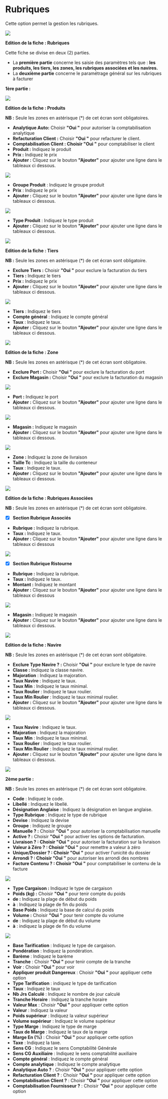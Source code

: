 # Rubriques



Cette option permet la gestion les rubriques.

![](../../../.gitbook/assets/rubrique1.PNG)

**Edition de la fiche : Rubriques**

Cette fiche se divise en deux (2) parties.

* &#x20;La **première partie** concerne les saisie des paramètres tels que : **les produits, les tiers, les zones, les rubriques associées et les navires.**
* La **deuxième partie** concerne le paramétrage général sur les rubriques à facturer

**1ère partie :**

![](../../../.gitbook/assets/rubrique2.PNG)

**Edition de la fiche : Produits**

**NB :** Seule les zones en astérisque (\*) de cet écran sont obligatoires.

* **Analytique Auto:** Choisir **"Oui "** pour autoriser la comptabilisation analytique
* **Refacturation Client :** Choisir **"Oui "** pour refacturer le client.
* **Comptabilisation Client : Choisir "Oui "** pour comptabiliser le client
* **Produit :**  Indiquez le produit
* **Prix  :** Indiquez le prix
* **Ajouter :** Cliquez sur le bouton **"Ajouter"** pour ajouter une ligne dans le tableaux ci dessous.

![](../../../.gitbook/assets/rubriqueLine.PNG)

* **Groupe Produit** : Indiquez le groupe produit
* **Prix** : Indiquez le prix
* **Ajouter :** Cliquez sur le bouton **"Ajouter"** pour ajouter une ligne dans le tableaux ci dessous.

![](../../../.gitbook/assets/rubriqueLine.PNG)

* **Type Produit** : Indiquez le type produit &#x20;
* **Ajouter :** Cliquez sur le bouton **"Ajouter"** pour ajouter une ligne dans le tableaux ci dessous.

![](../../../.gitbook/assets/rubrique3.PNG)



**Edition de la fiche : Tiers**

**NB :** Seule les zones en astérisque (\*) de cet écran sont obligatoire.

* **Exclure Tiers :** Choisir **"Oui "** pour exclure la facturation du tiers
* **Tiers :**  Indiquez le tiers
* **Prix  :** Indiquez le prix
* **Ajouter :** Cliquez sur le bouton **"Ajouter"** pour ajouter une ligne dans le tableaux ci dessous.

![](../../../.gitbook/assets/rubriqueLine.PNG)

* **Tiers** : Indiquez le tiers
* **Compte général** : Indiquez le compte général
* **Taux** : Indiquez le taux.
* **Ajouter :** Cliquez sur le bouton **"Ajouter"** pour ajouter une ligne dans le tableaux ci dessous.

![](../../../.gitbook/assets/rubrique5.PNG)

**Edition de la fiche : Zone**

**NB :** Seule les zones en astérisque (\*) de cet écran sont obligatoire.

* **Exclure Port :** Choisir **"Oui "** pour exclure la facturation du port
* **Exclure Magasin :**  Choisir **"Oui "** pour exclure la facturation du magasin

![](../../../.gitbook/assets/rubriqueLine.PNG)

* **Port  :** Indiquez le port
* **Ajouter :** Cliquez sur le bouton **"Ajouter"** pour ajouter une ligne dans le tableaux ci dessous.

![](../../../.gitbook/assets/rubriqueLine.PNG)

* **Magasin  :** Indiquez le magasin
* **Ajouter :** Cliquez sur le bouton **"Ajouter"** pour ajouter une ligne dans le tableaux ci dessous.

![](../../../.gitbook/assets/rubriqueLine.PNG)

* **Zone  :** Indiquez la zone de livraison
* **Taille Tc** : Indiquez la taille du conteneur
* **Taux** : Indiquez le taux.
* **Ajouter :** Cliquez sur le bouton **"Ajouter"** pour ajouter une ligne dans le tableaux ci dessous.

![](../../../.gitbook/assets/rubrique6.PNG)

**Edition de la fiche : Rubriques Associées**

**NB :** Seule les zones en astérisque (\*) de cet écran sont obligatoire.

* [x] **Section Rubrique Associés**

<!---->

* **Rubrique  :** Indiquez la rubrique.
* **Taux  :**  Indiquez le taux.
* **Ajouter :** Cliquez sur le bouton **"Ajouter"** pour ajouter une ligne dans le tableaux ci dessous

![](../../../.gitbook/assets/rubriqueLine.PNG)

* [x] **Section Rubrique Ristourne**

<!---->

* **Rubrique  :** Indiquez la rubrique.
* **Taux  :**  Indiquez le taux.
* **Montant :** Indiquez le montant
* **Ajouter :** Cliquez sur le bouton **"Ajouter"** pour ajouter une ligne dans le tableaux ci dessous

![](../../../.gitbook/assets/rubriqueLine.PNG)

* **Magasin  :** Indiquez le magasin
* **Ajouter :** Cliquez sur le bouton **"Ajouter"** pour ajouter une ligne dans le tableaux ci dessous.

![](../../../.gitbook/assets/rubrique8.PNG)

**Edition de la fiche : Navire**

**NB :** Seule les zones en astérisque (\*) de cet écran sont obligatoire.

* **Exclure Type Navire ? :** Choisir **"Oui "** pour exclure le type de navire
* **Classe :**  Indiquez la classe navire.
* **Majoration** : Indiquez la majoration.
* **Taux Navire** : Indiquez le taux.
* **Taux Min** : Indiquez le taux minimal.
* **Taux Roulier** : Indiquez le taux roulier.
* **Taux Min Roulier** : Indiquez le taux minimal roulier.
* **Ajouter :** Cliquez sur le bouton **"Ajouter"** pour ajouter une ligne dans le tableaux ci dessous.

![](../../../.gitbook/assets/rubriqueLine.PNG)

* **Taux Navire** : Indiquez le taux.
* **Majoration** : Indiquez la majoration
* **Taux Min** : Indiquez le taux minimal.
* **Taux Roulier** : Indiquez le taux roulier.
* **Taux Min Roulier** : Indiquez le taux minimal roulier.
* **Ajouter :** Cliquez sur le bouton **"Ajouter"** pour ajouter une ligne dans le tableaux ci dessous.

![](../../../.gitbook/assets/rubrique9.PNG)



**2ème partie :**

**NB :** Seule les zones en astérisque (\*) de cet écran sont obligatoire.

* **Code** : Indiquez le code.
* **Libellé** : Indiquez le libellé.
* **Désignation Anglaise** : Indiquez la désignation en langue anglaise.
* **Type Rubrique** : Indiquez le type de rubrique
* **Devise** : Indiquez la devise
* **Groupe** : Indiquez le groupe
* **Manuelle ? :** Choisir **"Oui "** pour autoriser la comptabilisation manuelle
* **Active ? :** Choisir **"Oui "** pour activer les options de facturation.
* **Livraison ? : Choisir "Oui "** pour autoriser la facturation sur la livraison
* **Valeur à Zéro ? : Choisir "Oui "** pour remettre a valeur à zéro
* **Unique/Dossier ? : Choisir "Oui "** pour activer l'unicité du dossier
* **Arrondi ? : Choisir "Oui "** pour autoriser les arrondi des nombres
* **Facture Contenu ? : Choisir "Oui "** pour comptabiliser le contenu de la facture

![](../../../.gitbook/assets/rubriqueLine.PNG)

* **Type Cargaison :**  Indiquez le type de cargaison
* **Poids (kg) :** Choisir **"Oui "** pour tenir compte du poids
* **de  :** Indiquez la plage de début du poids
* **à** : Indiquez la plage de fin du poids
* **Base Poids** : Indiquez la base de calcul du poids
* **Volume :** Choisir **"Oui "** pour tenir compte du volume
* **de** : Indiquez la plage de début du volume
* **à** : indiquez la plage de fin du volume

![](../../../.gitbook/assets/rubrique10.PNG)

* **Base Tarification** : Indiquez le type de cargaison.
* **Pondération** : Indiquez la pondération.
* **Barème** : Indiquez le barème
* **Tranche** : Choisir **"Oui "** pour tenir compte de la tranche
* **Voir** : Choisir **"Oui "** pour voir
* **Appliquer produit Dangereux** : Choisir **"Oui "** pour appliquer cette option
* **Type Tarification** : indiquez le type de tarification
* **Taux** : Indiquez le taux
* **Nb Jrs Calculé** : Indiquez le nombre de jour calculé
* **Tranche Horaire** : Indiquez la tranche horaire
* **Valeur Max** : Choisir **"Oui "** pour appliquer cette option
* **Valeur** : Indiquez la valeur
* **Poids supérieur** : Indiquez la valeur supérieur
* **Volume supérieur** : Indiquez le volume supérieur
* **Type Marge** : Indiquez le type de marge
* **Taux de Marge** : Indiquez le taux de la marge
* **Marge En (%)** : Choisir **"Oui "** pour appliquer cette option
* **Taxe** : Indiquez la taxe.
* **Sens CG** : Indiquez le sens Comptabilité Générale
* **Sens CG Auxiliaire** : Indiquez le sens comptabilité auxiliaire
* **Compte général** : Indiquez le compte général
* **Compte analytique** : Indiquez le compte analytique
* **Analytique Auto ?** : Choisir **"Oui "** pour appliquer cette option
* **Refacturation Client ?** : Choisir **"Oui "** pour appliquer cette option
* **Comptabilisation Client ?** : Choisir **"Oui "** pour appliquer cette option
* **Comptabilisation Fournisseur ?** : Choisir **"Oui "** pour appliquer cette option

